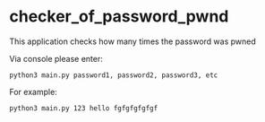# checker_of_password_pwnd
This application checks how many times the password was pwned

Via console please enter:

```python3 main.py password1, password2, password3, etc```


For example:

```python3 main.py 123 hello fgfgfgfgfgf```

